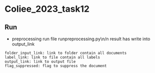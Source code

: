 # Coliee_2023_task12


## Run
* preprocessing
run file runpreprocessing.py\n/n
result has write into output_link
```
folder_input_link: link to folder contain all documents
label_link: link to file contain all labels
output_link: link to output file
flag_suppressed: flag to suppress the document
```
